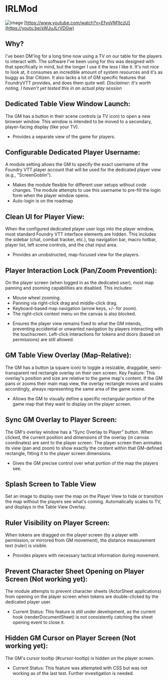 # IRLMod

![image](https://github.com/user-attachments/assets/86121f1a-446f-4f9c-a030-6a57e69962fb)
[https://www.youtube.com/watch?v=EfvoVM1tczU](https://youtu.be/sWJuJLrVDGw)

## Why?
I've been DM'ing for a long time now using a TV on our table for the players to interact with. The software I've been using for this was designed with that specifically in mind, but the longer I use it the less I like it. It's not nice to look at, it consumes an incredible amount of system resources and it's as buggy as Star Citizen. It also lacks a lot of GM specific features that FoundryVTT provides, and does them quite well.  *Disclaimer: It's worth noting, I haven't yet tested this in an actual play session*

## Dedicated Table View Window Launch:
The GM has a button in their scene controls (a TV icon) to open a new browser window. This window is intended to be moved to a secondary, player-facing display (like your TV).
- Provides a separate view of the game for players.

## Configurable Dedicated Player Username:
A module setting allows the GM to specify the exact username of the Foundry VTT player account that will be used for the dedicated player view (e.g., "ScreenGoblin").
- Makes the module flexible for different user setups without code changes. The module attempts to use this username to pre-fill the login form when the player window opens.
- Auto-login is on the roadmap

## Clean UI for Player View:
When the configured dedicated player user logs into the player window, most standard Foundry VTT interface elements are hidden. This includes the sidebar (chat, combat tracker, etc.), top navigation bar, macro hotbar, player list, left scene controls, and the chat input area.
- Provides an unobstructed, map-focused view for the players.

## Player Interaction Lock (Pan/Zoom Prevention):
On the player screen (when logged in as the dedicated user), most map panning and zooming capabilities are disabled. This includes:
- Mouse wheel zooming.
- Panning via right-click drag and middle-click drag.
- Keyboard-based map navigation (arrow keys, +/- for zoom).
- The right-click context menu on the canvas is also blocked.
* Ensures the player view remains fixed to what the GM intends, preventing accidental or unwanted navigation by players interacting with the touchscreen. Left-click interactions for tokens and doors (based on permissions) are still allowed.

## GM Table View Overlay (Map-Relative):
The GM has a button (a square icon) to toggle a resizable, draggable, semi-transparent red rectangle overlay on their own screen.
Key Feature: This overlay's position and size are relative to the game map's content. If the GM pans or zooms their main map view, the overlay rectangle moves and scales accordingly, always representing the same area of the game scene.
- Allows the GM to visually define a specific rectangular portion of the game map that they want to display on the player screen.

## Sync GM Overlay to Player Screen:
The GM's overlay window has a "Sync Overlay to Player" button. When clicked, the current position and dimensions of the overlay (in canvas coordinates) are sent to the player screen. The player screen then animates its view (pan and zoom) to show exactly the content within that GM-defined rectangle, fitting it to the player screen dimensions.
- Gives the GM precise control over what portion of the map the players see.

## Splash Screen to Table View
Set an image to display over the map on the Player View to hide or transition the map without the players see what's coming. Automatically scales to TV, and displays in the Table View Overlay.

## Ruler Visibility on Player Screen:
When tokens are dragged on the player screen (by a player with permission, or mirrored from GM movement), the distance measurement text (ruler) is visible.
- Provides players with necessary tactical information during movement.

## Prevent Character Sheet Opening on Player Screen (Not working yet):
The module attempts to prevent character sheets (ActorSheet applications) from opening on the player screen when tokens are double-clicked by the dedicated player user.
- Current Status: This feature is still under development, as the current hook (renderDocumentSheet) is not consistently catching the sheet opening event to close it.

## Hidden GM Cursor on Player Screen (Not working yet):
The GM's cursor tooltip (#cursor-tooltip) is hidden on the player screen.
- Current Status: This feature was attempted with CSS but was not working as of the last test. Further investigation is needed.
